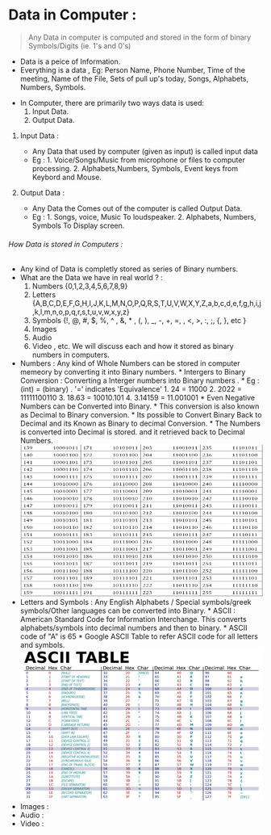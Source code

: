 # Data in Computer : 
> Any Data in computer is computed and stored in the form of binary Symbols/Digits (ie. 1's and 0's)
* Data is a peice of Information. 
* Everything is a data , Eg: Person Name, Phone Number, Time of the meeting, Name of the File, Sets of pull up's today, Songs, Alphabets, Numbers, Symbols.

<!--
Data
$ Data in computer hardware.
$ Representation of data in computer.
$ Input and Output Data.
$ Input and output Devices.
$ How data is stored and computed
-->
* In Computer, there are primarily two ways data is used: 
    1. Input Data.
    2. Output Data.
1. Input Data :
    * Any Data that used by computer (given as input) is called input data
    * Eg :  1. Voice/Songs/Music from microphone or files to computer processing.
            2. Alphabets,Numbers, Symbols, Event keys from Keybord and Mouse.
          
2. Output Data : 
    * Any Data the Comes out of the computer is called Output Data.
    * Eg : 1. Songs, voice, Music To loudspeaker.
           2. Alphabets, Numbers, Symbols To Display screen.
    
###### How Data is stored in Computers :
* Any kind of Data is completly stored as series of Binary numbers.
* What are the Data we have in real world ? : 
    1. Numbers {0,1,2,3,4,5,6,7,8,9}
    2. Letters {A,B,C,D,E,F,G,H,I,J,K,L,M,N,O,P,Q,R,S,T,U,V,W,X,Y,Z,a,b,c,d,e,f,g,h,i,j,k,l,m,n,o,p,q,r,s,t,u,v,w,x,y,z}
    3. Symbols {!, @, #, $, %, ^ , &, * , (, ), _, -, +, =, \, <, >, :, ;, {, }, etc }
    4. Images
    5. Audio
    6. Video , etc.
    We will discuss each and how it stored as binary numbers in computers.
* Numbers : Any kind of Whole Numbers can be stored in computer memeory by converting it into Binary numbers.
           * Intergers to Binary Conversion : Converting a Interger numbers into Binary numbers .
                * Eg : (int)    = (binary) . '=' indicates 'Equivalence'
                    1. 24       = 11000
                    2. 2022     = 11111100110
                    3. 18.63    = 10010.101
                    4. 3.14159  = 11.001001
           * Even Negative Numbers can be Converted into Binary.
           * This conversion is also known as Decimal to Binary conversion.
           * Its possible to Convert Binary Back to Decimal and its Known as Binary to decimal Conversion.
           * The Numbers is converted into Decimal is stored. and it retrieved back to Decimal Numbers.
 <img src="https://github.com/prashanthprabhu24/LearnPython/raw/main/Dust/file2_6.jpg" width="700" height="300"> <br/>
* Letters and Symbols : Any English Alphabets / Special symbols/greek symbols/Other languages can be converted into Binary.
            * ASCII : American Standard Code for Information Interchange. This converts alphabets/symbols into decimal numbers and then to binary.
            * ASCII code of "A" is 65
            * Google ASCII Table to refer ASCII code for all letters and symbols.
<img src="https://github.com/prashanthprabhu24/LearnPython/raw/main/Dust/file2_7.jpg" width="700" height="300"> <br/>
* Images : 
* Audio : 
* Video : 
    
    
